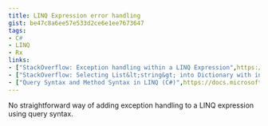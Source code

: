 ```yaml
---
title: LINQ Expression error handling
gist: be47c8a6ee57e533d2ce6e1ee7673647
tags:
- C#
- LINQ
- Rx
links:
- ["StackOverflow: Exception handling within a LINQ Expression",https://stackoverflow.com/questions/4322542/exception-handling-within-a-linq-expression]
- ["StackOverflow: Selecting List&lt;string&gt; into Dictionary with index",https://stackoverflow.com/questions/39386251/selecting-liststring-into-dictionary-with-index]
- ["Query Syntax and Method Syntax in LINQ (C#)",https://docs.microsoft.com/en-us/dotnet/csharp/programming-guide/concepts/linq/query-syntax-and-method-syntax-in-linq]
---
```

No straightforward way of adding exception handling to a LINQ expression using query syntax.
